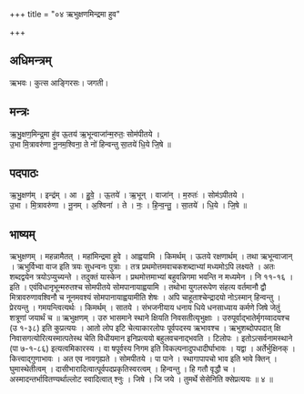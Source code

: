 +++
title = "०४ ऋभुक्षणमिन्द्रमा हुव"

+++
## अधिमन्त्रम्
ऋभवः। कुत्स आङ्गिरसः। जगती।

## मन्त्रः
ऋ॒भु॒क्षण॒मिन्द्र॒मा हु॑व ऊ॒तय॑ ऋ॒भून्वाजा॑न्म॒रुतः॒ सोम॑पीतये ।  
उ॒भा मि॒त्रावरु॑णा नू॒नम॒श्विना॒ ते नो॑ हिन्वन्तु सा॒तये॑ धि॒ये जि॒षे ॥

## पदपाठः
ऋ॒भु॒क्षण॑म् । इन्द्र॑म् । आ । हु॒वे॒ । ऊ॒तये॑ । ऋ॒भून् । वाजा॑न् । म॒रुतः॑ । सोम॑ऽपीतये ।  
उ॒भा । मि॒त्रावरु॑णा । नू॒नम् । अ॒श्विना॑ । ते । नः॒ । हि॒न्व॒न्तु॒ । सा॒तये॑ । धि॒ये । जि॒षे ॥

## भाष्यम्
ऋभुक्षणम् । महन्नामैतत् । महांमिन्द्रमा हुवे । आह्वयामि । किमर्थम् । ऊतये रक्षणार्थम् । तथा ऋभून्वाजान् । ऋभुर्विभ्वा वाज इति त्रयः सुधन्वनः पुत्राः । तत्र प्रथमोत्तमवाचकशब्दाभ्यां मध्यमोऽपि लक्ष्यते । अतः शब्दद्वयेन त्रयोऽप्युच्यन्ते । तदुक्तं यास्केन । प्रथमोत्तमाभ्यां बहुवन्निगमा भवन्ति न मध्यमेन । नि ११-१६ । इति । एवंविधानृभून्मरुतश्च सोमपीतये सोमपानायाह्वयामि । तथोभा युगलरूपेण संहत्य वर्तमानौ द्वौ मित्रावरुणावश्विनौ च नूनमवश्यं सोमपानायाह्वयामीति शेषः । अपि चाहूताश्चेन्द्रादयो नोऽस्मान् हिन्वन्तु । प्रेरयन्तु । गमयन्त्वित्यर्थः । किमर्थम् । सातये । संभजनीयाय धनाय धिये धनसाध्याय कर्मणे जिषे जेतुं शत्रूणां जयार्थं च ॥ ऋभुक्षणम् । उरु भासमाने स्थाने क्षियति निवसतीत्यृभुक्षाः । उरुपूर्वाद्भातेर्मृगय्वादयश्च (उ १-३८) इति कुप्रत्ययः । आतो लोप इटि चेत्याकारलोपः पूर्वपदस्य ऋभावश्च । ऋभुशब्दोपपदात् क्षि निवासगत्योरित्यस्मात्पतेस्थ चेति विधीयमान इनिप्रत्ययो बहुलवचनाद्भवति । टिलोपः । इतोऽत्सर्वनामस्थाने (पा ७-१-८६) इत्यत्वमिकारस्य । वा षपूर्वस्य निगम इति विकल्पनादुपधादीर्घाभावः । यद्वा । अर्तेर्भुक्षिनक् । कित्त्वाद्गुणाभावः । अत एव नावगृह्यते । सोमपीतये । पा पाने । स्थागापापचो भाव इति भावे क्तिन् । घुमास्थेतीत्वम् । दासीभारादित्वात्पूर्वपदप्रकृतिस्वरत्वम् । हिन्वन्तु । हि गतौ वृद्धौ च । अस्मादन्तर्भावितण्यर्थाल्लोट स्वादित्वात् श्नुः । जिषे । जि जये । तुमर्थे सेसेनिति क्सेप्रत्ययः ॥ ४ ॥